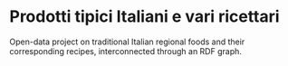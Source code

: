 # Prodotti tipici Italiani e vari ricettari
Open-data project on traditional Italian regional foods and their corresponding recipes, interconnected through an RDF graph.  
